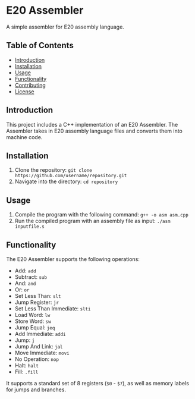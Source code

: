 # E20 Assembler

A simple assembler for E20 assembly language.

## Table of Contents

- [Introduction](#introduction)
- [Installation](#installation)
- [Usage](#usage)
- [Functionality](#functionality)
- [Contributing](#contributing)
- [License](#license)

## Introduction

This project includes a C++ implementation of an E20 Assembler. The Assembler takes in E20 assembly language files and converts them into machine code.

## Installation

1. Clone the repository: `git clone https://github.com/username/repository.git`
2. Navigate into the directory: `cd repository`

## Usage

1. Compile the program with the following command: `g++ -o asm asm.cpp`
2. Run the compiled program with an assembly file as input: `./asm inputfile.s`

## Functionality

The E20 Assembler supports the following operations:

- Add: `add`
- Subtract: `sub`
- And: `and`
- Or: `or`
- Set Less Than: `slt`
- Jump Register: `jr`
- Set Less Than Immediate: `slti`
- Load Word: `lw`
- Store Word: `sw`
- Jump Equal: `jeq`
- Add Immediate: `addi`
- Jump: `j`
- Jump And Link: `jal`
- Move Immediate: `movi`
- No Operation: `nop`
- Halt: `halt`
- Fill: `.fill`

It supports a standard set of 8 registers (`$0` - `$7`), as well as memory labels for jumps and branches.

